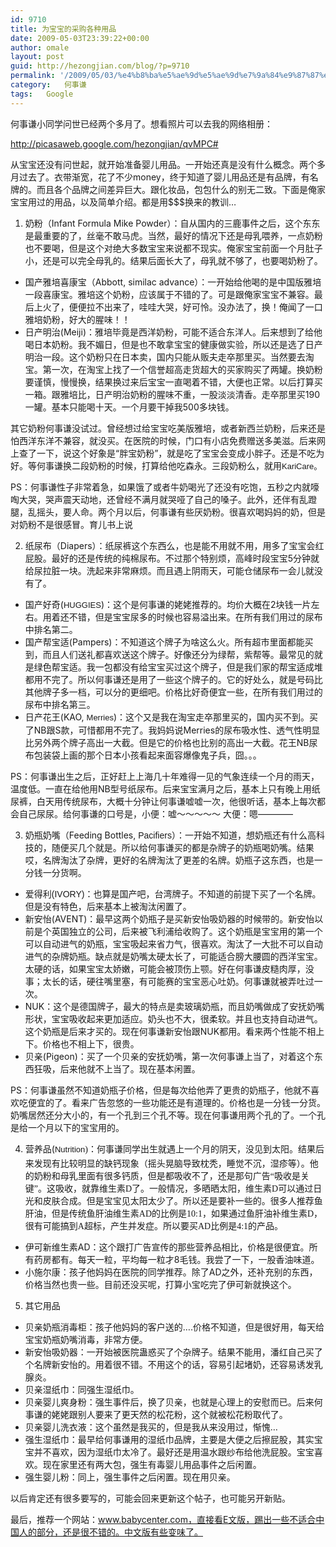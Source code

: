 ```yaml
---
id: 9710
title: 为宝宝的采购各种用品
date: 2009-05-03T23:39:22+00:00
author: omale
layout: post
guid: http://hezongjian.com/blog/?p=9710
permalink: '/2009/05/03/%e4%b8%ba%e5%ae%9d%e5%ae%9d%e7%9a%84%e9%87%87%e8%b4%ad%e5%90%84%e7%a7%8d%e7%94%a8%e5%93%81/'
category:   何事谦  
tags:   Google
---
```

何事谦小同学问世已经两个多月了。想看照片可以去我的网络相册：

<http://picasaweb.google.com/hezongjian/qvMPC#>

从宝宝还没有问世起，就开始准备婴儿用品。一开始还真是没有什么概念。两个多月过去了。衣带渐宽，花了不少money，终于知道了婴儿用品还是有品牌，有名牌的。而且各个品牌之间差异巨大。跟化妆品，包包什么的别无二致。下面是俺家宝宝用过的用品，以及简单介绍。都是用$$$换来的教训&#8230;

1. 奶粉（Infant Formula Mike Powder）：自从国内的三鹿事件之后，这个东东是最重要的了，丝毫不敢马虎。当然，最好的情况下还是母乳喂养，一点奶粉也不要喝，但是这个对绝大多数宝宝来说都不现实。俺家宝宝前面一个月肚子小，还是可以完全母乳的。结果后面长大了，母乳就不够了，也要喝奶粉了。

  * 国产雅培喜康宝（Abbott, similac advance）：一开始给他喝的是中国版雅培一段喜康宝。雅培这个奶粉，应该属于不错的了。可是跟俺家宝宝不兼容。最后上火了，便便拉不出来了，哇哇大哭，好可怜。没办法了，换！俺闻了一口雅培奶粉，好大的腥味！！
  * 日产明治(Meiji)：雅培毕竟是西洋奶粉，可能不适合东洋人。后来想到了给他喝日本奶粉。我不媚日，但是也不敢拿宝宝的健康做实验，所以还是选了日产明治一段。这个奶粉只在日本卖，国内只能从贩夫走卒那里买。当然要去淘宝。第一次，在淘宝上找了一个信誉超高走货超大的买家购买了两罐。换奶粉要谨慎，慢慢换，结果换过来后宝宝一直喝着不错，大便也正常。以后打算买一箱。跟雅培比，日产明治奶粉的腥味不重，一股淡淡清香。走卒那里买190一罐。基本只能喝十天。一个月要干掉我500多块钱。

其它奶粉何事谦没试过。曾经想过给宝宝吃美版雅培，或者新西兰奶粉，后来还是怕西洋东洋不兼容，就没买。在医院的时候，门口有小店免费赠送多美滋。后来网上查了一下，说这个好象是&ldquo;胖宝奶粉&rdquo;，就是吃了宝宝会变成小胖子。还是不吃为好。等何事谦换二段奶粉的时候，打算给他吃森永。三段奶粉么，就用<span style="font-family: Arial; font-size: 13px; line-height: normal; border-collapse: collapse; white-space: pre; -webkit-border-horizontal-spacing: 2px; -webkit-border-vertical-spacing: 2px;">KariCare。</span>

PS：何事谦性子非常着急，如果饿了或者牛奶喝光了还没有吃饱，五秒之内就嚎啕大哭，哭声震天动地，还曾经不满月就哭哑了自己的嗓子。此外，还伴有乱蹬腿，乱摇头，要人命。两个月以后，何事谦有些厌奶粉。很喜欢喝妈妈的奶，但是对奶粉不是很感冒。育儿书上说

2. 纸尿布（Diapers）：纸尿裤这个东西么，也是能不用就不用，用多了宝宝会红屁股。最好的还是传统的纯棉尿布。不过那个特别烦，高峰时段宝宝5分钟就给尿拉脏一块。洗起来非常麻烦。而且遇上阴雨天，可能仓储尿布一会儿就没有了。

  * 国产好奇(<span style="font-family: Arial; font-size: 13px; line-height: normal; border-collapse: collapse; white-space: pre; -webkit-border-horizontal-spacing: 2px; -webkit-border-vertical-spacing: 2px; ">HUGGIES</span>)：这个是何事谦的姥姥推荐的。均价大概在2块钱一片左右。用着还不错，但是宝宝尿多的时候也容易溢出来。在所有我们用过的尿布中排名第二。
  * 国产帮宝适(Pampers)：不知道这个牌子为啥这么火。所有超市里面都能买到，而且人们送礼都喜欢送这个牌子。好像还分为绿帮，紫帮等。最常见的就是绿色帮宝适。我一包都没有给宝宝买过这个牌子，但是我们家的帮宝适成堆都用不完了。所以何事谦还是用了一些这个牌子的。它的好处么，就是号码比其他牌子多一档，可以分的更细吧。价格比好奇便宜一些，在所有我们用过的尿布中排名第三。
  * 日产花王(KAO, <span style="font-family: arial; font-size: 13px; line-height: 19px; ">Merries</span>)：这个又是我在淘宝走卒那里买的，国内买不到。买了NB跟S款，可惜都用不完了。我妈妈说Merries的尿布吸水性、透气性明显比另外两个牌子高出一大截。但是它的价格也比别的高出一大截。花王NB尿布包装袋上画的那个日本小孩看起来面容爆像鬼子兵，囧。。。

PS：何事谦出生之后，正好赶上上海几十年难得一见的气象连续一个月的雨天，温度低。一直在给他用NB型号纸尿布。后来宝宝满月之后，基本上只有晚上用纸尿裤，白天用传统尿布，大概十分钟让何事谦嘘嘘一次，他很听话，基本上每次都会自己尿尿。给何事谦的口号是，小便：嘘～～～～～   大便：嗯&mdash;&mdash;&mdash;&mdash;

3. 奶瓶奶嘴（Feeding Bottles, <span style="font-family: Arial; ">Pacifiers<span style="font-family: Verdana; ">）：一开始不知道，想奶瓶还有什么高科技的，随便买几个就是。所以给何事谦买的都是杂牌子的奶瓶喝奶嘴。结果哎，名牌淘汰了杂牌，更好的名牌淘汰了更差的名牌。奶瓶子这东西，也是一分钱一分货啊。</span></span>

  * <span style="font-family: Arial;">爱得利(IVORY)：也算是国产吧，台湾牌子。不知道的前提下买了一个名牌。但是没有特色，后来基本上被淘汰闲置了。</span>
  * 新安怡(AVENT)：最早这两个奶瓶子是买新安怡吸奶器的时候带的。新安怡以前是个英国独立的公司，后来被飞利浦给收购了。这个奶瓶是宝宝用的第一个可以自动进气的奶瓶，宝宝吸起来省力气，很喜欢。淘汰了一大批不可以自动进气的杂牌奶瓶。缺点就是奶嘴太硬太长了，可能适合膀大腰圆的西洋宝宝。太硬的话，如果宝宝太娇嫩，可能会被顶伤上颚。好在何事谦皮糙肉厚，没事；太长的话，硬往嘴里塞，有可能赛的宝宝恶心吐奶。何事谦就被弄吐过一次。
  * NUK：这个是德国牌子，最大的特点是卖玻璃奶瓶，而且奶嘴做成了安抚奶嘴形状，宝宝吸收起来更加适应。奶头也不大，很柔软。并且也支持自动进气。这个奶瓶是后来才买的。现在何事谦新安怡跟NUK都用。看来两个性能不相上下。价格也不相上下，很贵。
  * 贝亲(Pigeon)：买了一个贝亲的安抚奶嘴，第一次何事谦上当了，对着这个东西狂吸，后来他就不上当了。现在基本闲置。

PS：何事谦虽然不知道奶瓶子价格，但是每次给他弄了更贵的奶瓶子，他就不喜欢吃便宜的了。看来广告忽悠的一些功能还是有道理的。价格也是一分钱一分货。奶嘴居然还分大小的，有一个孔到三个孔不等。现在何事谦用两个孔的了。一个孔是给一个月以下的宝宝用的。



4. 营养品(<span style="font-family: Arial; font-size: 13px; line-height: normal; border-collapse: collapse; white-space: pre; -webkit-border-horizontal-spacing: 2px; -webkit-border-vertical-spacing: 2px;">Nutrition<span style="border-collapse: separate; font-family: Verdana; font-size: 14px; white-space: normal; -webkit-border-horizontal-spacing: 0px; -webkit-border-vertical-spacing: 0px; line-height: 22px;">)：何事谦同学出生就遇上一个月的阴天，没见到太阳。结果后来发现有比较明显的缺钙现象（摇头晃脑导致枕秃，睡觉不沉，湿疹等）。他的奶粉和母乳里面有很多钙质，但是都吸收不了，还是那句广告&ldquo;吸收是关键&rdquo;。这吸收，就靠维生素D了。一般情况，多晒晒太阳，维生素D可以通过日光和皮肤合成。但是宝宝见太阳太少了。所以还是要补一些的。很多人推荐鱼肝油，但是传统鱼肝油维生素AD的比例是10:1，如果通过鱼肝油补维生素D，很有可能搞到A超标，产生并发症。所以要买AD比例是4:1的产品。</span></span>

  * 伊可新维生素AD：这个跟打广告宣传的那些营养品相比，价格是很便宜。所有药房都有。每天一粒，平均每一粒才8毛钱。我尝了一下，一股香油味道。
  * 小施尔康：孩子他妈妈在医院的同学推荐。除了AD之外，还补充别的东西，价格当然也贵一些。目前还没买呢，打算小宝吃完了伊可新就换这个。

5. 其它用品

  * 贝亲奶瓶消毒柜：孩子他妈妈的客户送的&#8230;.价格不知道，但是很好用，每天给宝宝奶瓶奶嘴消毒，非常方便。
  * 新安怡吸奶器：一开始被医院蛊惑买了个杂牌子。结果不能用，潘红自己买了个名牌新安怡的。用着很不错。不用这个的话，容易引起堵奶，还容易诱发乳腺炎。
  * 贝亲湿纸巾：同强生湿纸巾。
  * 贝亲婴儿爽身粉：强生事件后，换了贝亲，也就是心理上的安慰而已。后来何事谦的姥姥跟别人要来了更天然的松花粉，这个就被松花粉取代了。
  * 贝亲婴儿洗衣液：这个虽然是我买的，但是我从来没用过，惭愧&#8230;
  * 强生湿纸巾：最早给何事谦用的湿纸巾品牌，主要是大便之后擦屁股，其实宝宝并不喜欢，因为湿纸巾太冷了。最好还是用温水跟纱布给他洗屁股。宝宝喜欢。现在家里还有两大包，强生有毒婴儿用品事件之后闲置。
  * 强生婴儿粉：同上，强生事件之后闲置。现在用贝亲。

 

以后肯定还有很多要写的，可能会回来更新这个帖子，也可能另开新贴。

最后，推荐一个网站：www.babycenter.com，直接看E文版，踢出一些不适合中国人的部分，还是很不错的。中文版有些变味了。